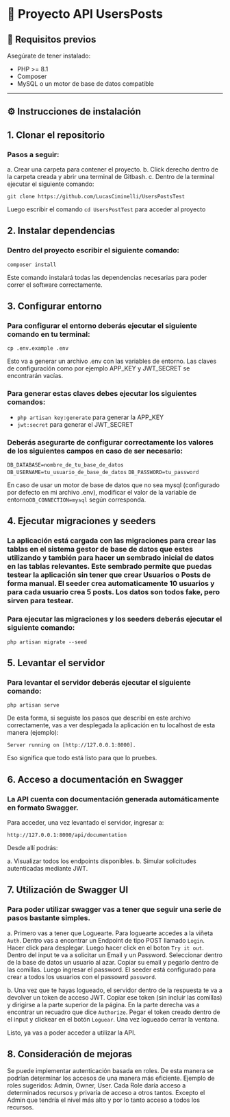# 📘 Proyecto API UsersPosts

## 🚀 Requisitos previos

Asegúrate de tener instalado:

- PHP >= 8.1
- Composer
- MySQL o un motor de base de datos compatible

---

## ⚙️ Instrucciones de instalación


## 1. **Clonar el repositorio**


### Pasos a seguir: 

a. Crear una carpeta para contener el proyecto.
b. Click derecho dentro de la carpeta creada y abrir una terminal de Gitbash.
c. Dentro de la terminal ejecutar el siguiente comando:

`git clone https://github.com/LucasCiminelli/UsersPostsTest`


Luego escribir el comando `cd UsersPostTest` para acceder al proyecto


## 2. **Instalar dependencias**

### Dentro del proyecto escribir el siguiente comando:

`composer install`

Este comando instalará todas las dependencias necesarias para poder correr el software correctamente.


## 3. **Configurar entorno**


### Para configurar el entorno deberás ejecutar el siguiente comando en tu terminal:

`cp .env.example .env`

Esto va a generar un archivo .env con las variables de entorno. Las claves de configuración como por ejemplo APP_KEY y JWT_SECRET se encontrarán vacías.

### Para generar estas claves debes ejecutar los siguientes comandos:

- `php artisan key:generate` para generar la APP_KEY
- `jwt:secret` para generar el JWT_SECRET

### Deberás asegurarte de configurar correctamente los valores de los siguientes campos en caso de ser necesario:

`DB_DATABASE=nombre_de_tu_base_de_datos`
`DB_USERNAME=tu_usuario_de_base_de_datos`
`DB_PASSWORD=tu_password`

En caso de usar un motor de base de datos que no sea mysql (configurado por defecto en mi archivo .env), modificar el valor de la variable de entorno`DB_CONNECTION=mysql` según corresponda.


## 4. **Ejecutar migraciones y seeders**

### La aplicación está cargada con las migraciones para crear las tablas en el sistema gestor de base de datos que estes utilizando y también para hacer un sembrado inicial de datos en las tablas relevantes. Este sembrado permite que puedas testear la aplicación sin tener que crear Usuarios o Posts de forma manual. El seeder crea automaticamente 10 usuarios y para cada usuario crea 5 posts. Los datos son todos fake, pero sirven para testear.

### Para ejecutar las migraciones y los seeders deberás ejecutar el siguiente comando:

`php artisan migrate --seed`


## 5. **Levantar el servidor**

### Para levantar el servidor deberás ejecutar el siguiente comando:

`php artisan serve`

De esta forma, si seguiste los pasos que describí en este archivo correctamente, vas a ver desplegada la aplicación en tu localhost de esta manera (ejemplo): 

`Server running on [http://127.0.0.1:8000].`

Eso significa que todo está listo para que lo pruebes.


## 6. **Acceso a documentación en Swagger**

### La API cuenta con documentación generada automáticamente en formato Swagger.

Para acceder, una vez levantado el servidor, ingresar a:

`http://127.0.0.1:8000/api/documentation`

Desde allí podrás:

a. Visualizar todos los endpoints disponibles.
b. Simular solicitudes autenticadas mediante JWT.

## 7. **Utilización de Swagger UI**

### Para poder utilizar swagger vas a tener que seguir una serie de pasos bastante simples.

a. Primero vas a tener que Loguearte. Para loguearte accedes a la viñeta `Auth`. Dentro vas a encontrar un Endpoint de tipo POST llamado `Login`. Hacer click para desplegar. Luego hacer click en el boton `Try it out`. Dentro del input te va a solicitar un Email y un Password. Seleccionar dentro de la base de datos un usuario al azar. Copiar su email y pegarlo dentro de las comillas. Luego ingresar el password. El seeder está configurado para crear a todos los usuarios con el passowrd `password`.

b. Una vez que te hayas logueado, el servidor dentro de la respuesta te va a devolver un token de acceso JWT. Copiar ese token (sin incluir las comillas) y dirigirse a la parte superior de la página. En la parte derecha vas a encontrar un recuadro que dice `Authorize`. Pegar el token creado dentro de el input y clickear en el botón `Loguear`. Una vez logueado cerrar la ventana. 

Listo, ya vas a poder acceder a utilizar la API.


## 8. **Consideración de mejoras**

 Se puede implementar autenticación basada en roles. De esta manera se podrían determinar los accesos de una manera más eficiente. Ejemplo de roles sugeridos: Admin, Owner, User.
 Cada Role daría acceso a determinados recursos y privaría de acceso a otros tantos. Excepto el Admin que tendría el nivel más alto y por lo tanto acceso a todos los recursos.
